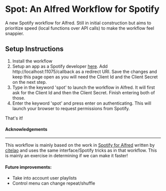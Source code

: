 # Spot: An Alfred Workflow for Spotify

A new Spotify workflow for Alfred. Still in initial construction but aims to prioritize speed (local functions over API calls) to make the workflow feel snappier.

## Setup Instructions
1. Install the workflow
1. Setup an app as a Spotify developer [here](https://developer.spotify.com/my-applications/#!/applications). Add http://localhost:11075/callback as a redirect URI. Save the changes and keep this page open as you will need the Client Id and the Client Secret on the next step.
1. Type in the keyword 'spot' to launch the workflow in Alfred. It will first ask for the Client Id and then the Client Secret. Finish entering both of those.
1. Enter the keyword 'spot' and press enter on authenticating. This will launch your browser to request permissions from Spotify.

That's it!

#### Acknowledgements
---
This workflow is mainly based on the work in [Spotify for Alfred](https://github.com/citelao/Spotify-for-Alfred) written by [citelao](https://github.com/citelao) and uses the same interface/Spotify tricks as in that workflow. This is mainly an exercise in determining if we can make it faster!

#### Future improvements:
- Take into account user playlists
- Control menu can change repeat/shuffle